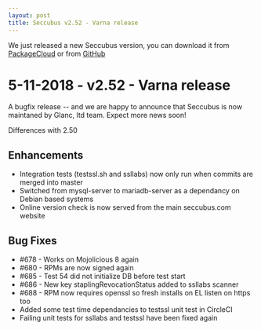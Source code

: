 ```yaml
---
layout: post
title: Seccubus v2.52 - Varna release
---
```


We just released a new Seccubus version, you can download it from [PackageCloud](https://packagecloud.io/seccubus/releases) or from [GitHub](https://github.com/seccubus/seccubus/releases/latest) 


5-11-2018 - v2.52 - Varna release
===================================
A bugfix release -- and we are happy to announce that Seccubus is now maintaned by Glanc, ltd team. Expect more news soon!

Differences with 2.50

Enhancements
------------
* Integration tests (testssl.sh and ssllabs) now only run when commits are merged into master
* Switched from mysql-server to mariadb-server as a dependancy on Debian based systems
* Online version check is now served from the main seccubus.com website

Bug Fixes
---------
* #678 - Works on Mojolicious 8 again
* #680 - RPMs are now signed again
* #685 - Test 54 did not initialize DB before test start
* #686 - New key staplingRevocationStatus added to ssllabs scanner
* #688 - RPM now requires openssl so fresh installs on EL listen on https too
* Added some test time dependancies to testssl unit test in CircleCI
* Failing unit tests for ssllabs and testssl have been fixed again
